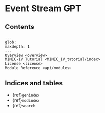 # Event Stream GPT

## Contents

```{toctree}
---
glob:
maxdepth: 1
---
Overview <overview>
MIMIC-IV Tutorial <MIMIC_IV_tutorial/index>
License <license>
Module Reference <api/modules>
```

## Indices and tables

- {ref}`genindex`
- {ref}`modindex`
- {ref}`search`
